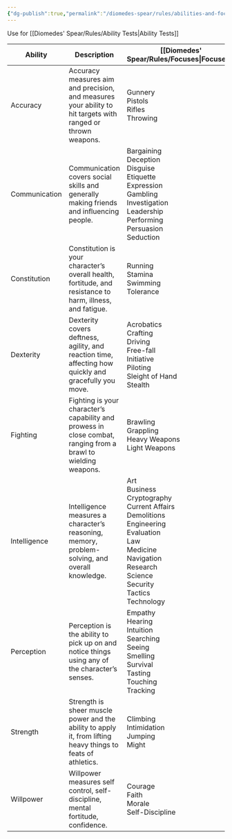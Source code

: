 ```yaml
---
{"dg-publish":true,"permalink":"/diomedes-spear/rules/abilities-and-focuses/"}
---
```


Use for [[Diomedes' Spear/Rules/Ability Tests\|Ability Tests]]

| Ability       | Description                                                                                                    | [[Diomedes' Spear/Rules/Focuses\|Focuses]]                                                                                                                                                                                 |
| ------------- | -------------------------------------------------------------------------------------------------------------- | ------------------------------------------------------------------------------------------------------------------------------------------------------------------------------------------- |
| Accuracy      | Accuracy measures aim and precision, and measures your ability to hit targets with ranged or thrown weapons.   | Gunnery<br>Pistols<br>Rifles<br>Throwing                                                                                                                                                    |
| Communication | Communication covers social skills and generally making friends and influencing people.                        | Bargaining<br>Deception<br>Disguise<br>Etiquette<br>Expression<br>Gambling<br>Investigation<br>Leadership<br>Performing<br>Persuasion<br>Seduction                                          |
| Constitution  | Constitution is your character’s overall health, fortitude, and resistance to harm, illness, and fatigue.      | Running<br>Stamina<br>Swimming<br>Tolerance                                                                                                                                                 |
| Dexterity     | Dexterity covers deftness, agility, and reaction time, affecting how quickly and gracefully you move.          | Acrobatics<br>Crafting<br>Driving<br>Free-fall<br>Initiative<br>Piloting<br>Sleight of Hand<br>Stealth                                                                                      |
| Fighting      | Fighting is your character’s capability and prowess in close combat, ranging from a brawl to wielding weapons. | Brawling<br>Grappling<br>Heavy Weapons<br>Light Weapons                                                                                                                                     |
| Intelligence  | Intelligence measures a character’s reasoning, memory, problem-solving, and overall knowledge.                 | Art<br>Business<br>Cryptography<br>Current Affairs<br>Demolitions<br>Engineering<br>Evaluation<br>Law<br>Medicine<br>Navigation<br>Research<br>Science<br>Security<br>Tactics<br>Technology |
| Perception    | Perception is the ability to pick up on and notice things using any of the character’s senses.                 | Empathy<br>Hearing<br>Intuition<br>Searching<br>Seeing<br>Smelling<br>Survival<br>Tasting<br>Touching<br>Tracking                                                                           |
| Strength      | Strength is sheer muscle power and the ability to apply it, from lifting heavy things to feats of athletics.   | Climbing<br>Intimidation<br>Jumping<br>Might                                                                                                                                                |
| Willpower     | Willpower measures self control, self-discipline, mental fortitude, confidence.                                | Courage<br>Faith<br>Morale<br>Self-Discipline                                                                                                                                               |

